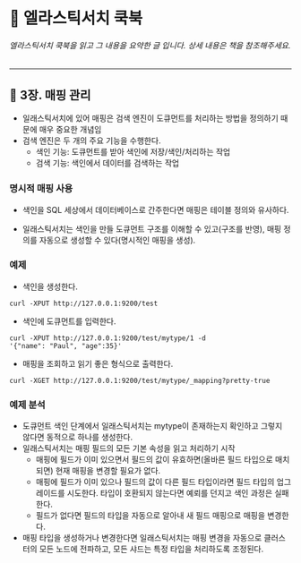 # :book: 엘라스틱서치 쿡북

###### 엘라스틱서치 쿡북을 읽고 그 내용을 요약한 글 입니다. 상세 내용은 책을 참조해주세요.

---------------------------------------------------------------------------

## :pushpin: 3장. 매핑 관리

- 일래스틱서치에 있어 매핑은 검색 엔진이 도큐먼트를 처리하는 방법을 정의하기 때문에 매우 중요한 개념임
- 검색 엔진은 두 개의 주요 기능을 수행한다.
    - 색인 기능: 도큐먼트를 받아 색인에 저장/색인/처리하는 작업
    - 검색 기능: 색인에서 데이터를 검색하는 작업 

### 명시적 매핑 사용

- 색인을 SQL 세상에서 데이터베이스로 간주한다면 매핑은 테이블 정의와 유사하다. 

- 일래스틱서치는 색인을 만들 도큐먼트 구조를 이해할 수 있고(구조를 반영), 매핑 정의를 
자동으로 생성할 수 있다(명시적인 매핑을 생성).


### 예제

- 색인을 생성한다.
```
curl -XPUT http://127.0.0.1:9200/test
```

- 색인에 도큐먼트를 입력한다.
```
curl -XPUT http://127.0.0.1:9200/test/mytype/1 -d
'{"name": "Paul", "age":35}'
```

- 매핑을 조회하고 읽기 좋은 형식으로 출력한다.
````
curl -XGET http://127.0.0.1:9200/test/mytype/_mapping?pretty-true
````

### 예제 분석

- 도큐먼트 색인 단계에서 일래스틱서치는 mytype이 존재하는지 확인하고 그렇지 않다면 동적으로 하나를 생성한다.
- 일래스틱서치는 매핑 필드의 모든 기본 속성을 읽고 처리하기 시작
    - 매핑에 필드가 이미 있으면서 필드의 값이 유효하면(올바른 필드 타입으로 매치되면) 현재 매핑을 변경할 필요가 없다.
    - 매핑에 필드가 이미 있으나 필드의 값이 다른 필드 타입이라면 필드 타입의 업그레이드를 시도한다. 타입이 호환되지 않는다면 예뢰를 던지고 색인 과정은 실패한다.
    - 필드가 없다면 필드의 타입을 자동으로 알아내 새 필드 매핑으로 매핑을 변경한다.
- 매핑 타입을 생성하거나 변경한다면 일래스틱서치는 매핑 변경을 자동으로 클러스터의 모든 노드에 전파하고, 모든 샤드는 특정 타입을 처리하도록 조정된다.

